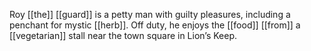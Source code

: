 Roy [[the]] [[guard]] is a petty man with guilty pleasures, including a penchant for mystic [[herb]]. Off duty, he enjoys the [[food]] [[from]] a [[vegetarian]] stall near the town square in Lion’s Keep. 